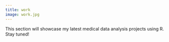 ```yaml
---
title: work
image: work.jpg
---
```

This section will showcase my latest medical data analysis projects using R.<br />
Stay tuned!
